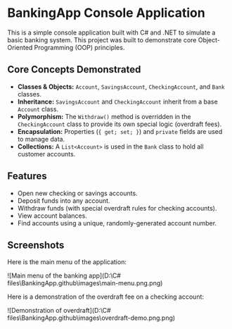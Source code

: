 # BankingApp Console Application

This is a simple console application built with C# and .NET to simulate a basic banking system. This project was built to demonstrate core Object-Oriented Programming (OOP) principles.

## Core Concepts Demonstrated

* **Classes & Objects:** `Account`, `SavingsAccount`, `CheckingAccount`, and `Bank` classes.
* **Inheritance:** `SavingsAccount` and `CheckingAccount` inherit from a base `Account` class.
* **Polymorphism:** The `Withdraw()` method is overridden in the `CheckingAccount` class to provide its own special logic (overdraft fees).
* **Encapsulation:** Properties (`{ get; set; }`) and `private` fields are used to manage data.
* **Collections:** A `List<Account>` is used in the `Bank` class to hold all customer accounts.

## Features

* Open new checking or savings accounts.
* Deposit funds into any account.
* Withdraw funds (with special overdraft rules for checking accounts).
* View account balances.
* Find accounts using a unique, randomly-generated account number.

## Screenshots

Here is the main menu of the application:

![Main menu of the banking app](D:\C# files\BankingApp\.github\images\main-menu.png.png)

Here is a demonstration of the overdraft fee on a checking account:

![Demonstration of overdraft](D:\C# files\BankingApp\.github\images\overdraft-demo.png.png)